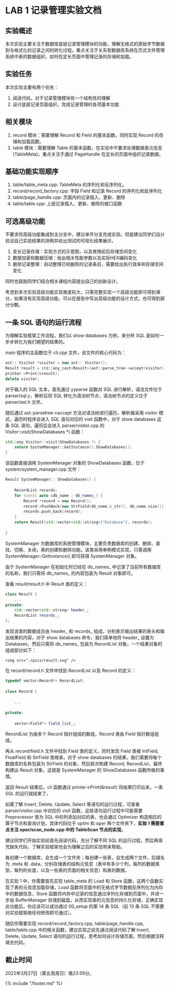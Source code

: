 # LAB 1 记录管理实验文档

## 实验概述

本次实验主要关注于数据库底层记录管理模块的功能，理解无格式的原始字节数据到与格式化的记录之间的转化过程。重点关注于关系型数据库系统在页式文件管理系统中表的数据组织，如何在定长页面中管理记录的存储和加载。

## 实验任务

本次实验主要有两个任务：
1. 阅读代码，对于记录管理模块有一个结构性的理解
2. 设计底层记录页面组织，完成记录管理的各项基本功能

## 相关模块

1. record 模块：需要理解 Record 和 Field 的基本函数，同时实现 Record 的存储和加载函数。
2. table 模块：需要理解 Table 的基本函数，在实验中不要求处理数据表元信息 (TableMeta)。重点关注于通过 PageHandle 在定长的页面中组织记录数据。

## 基础功能实现顺序

1. table/table_meta.cpp: TableMeta 的序列化和反序列化。
2. record/record_factory.cpp: 字段 Field 和记录 Record 的序列化和反序列化
3. table/page_handle.cpp: 页面内的记录插入、更新、删除
4. table/table.cpp: 上层记录插入、更新、删除的接口函数

## 可选高级功能

不要求将高级功能集成到主分支中，建议单开分支完成实验。但是建议同学们设计验证自己实验结果的测例并给出测试的可视化结果展示。

1. 变长记录存储：实现方式的示意图，以及使用前后存储空间变化
2. 数据加密和数据压缩：给出相关性能参数以及实际HEX编码变化
3. 删除记录整理：自动整理已经删除的记录条目，需要给出执行效率和存储空间变化

同时也鼓励同学们结合相关课程内容提出自己的创新设计。

考虑到本次实验高级功能实现难度较大，只需完整实现一个高级功能即可得到满分，如果没有实现高级功能，可以在报告中写出高级功能的设计方式，也可得到部分分数。

## 一条 SQL 语句的运行流程

为理解实验框架工作流程，我们以 show databases 为例，来分析 SQL 是如何一步步转化为我们期望的结果的。

main 程序的主函数位于 cli.cpp 文件，该文件的核心代码为：

```c++
ast:: Visitor *visitor = new ast:: Visitor(); 
Result result = std::any_cast<Result>(ast::parse_tree->accept(visitor)); 
printer->Print(&result); 
delete visitor; 

```

对于输入的 SQL 文本，首先通过 yyparse 函数对 SQL 进行解析，语法文件位于 parser/sql.y，解析后将 SQL 转化为语法树节点，语法树节点的定义位于 parser/ast.h 文件。

随后通过 ast::parsetree->accept 方法对语法树进行遍历，解析器采用 visitor 模式，遍历时程序会进入 SQL 语句对应的 visit 函数中，对于 show databases 这条 SQL 语句，遍历后会进入 parser/visitor.cpp 的 Visitor::visit(ShowDatabases *) 函数：

```c++
std::any Visitor::visit(ShowDatabases *) {
    return SystemManager::GetInstance().ShowDatabases(); 
}
```

该函数直接调用 SystemManager 对象的 ShowDatabases 函数，位于 system/system_manager.cpp 文件：

```c++
Result SystemManager:: ShowDatabases() {

    RecordList records;
    for (const auto &db_name : db_names_) {
        Record *record = new Record();
        record->PushBack(new StrField(db_name.c_str(), db_name.size()));
        records.push_back(record);
    }
    return Result(std::vector<std::string>{"Database"}, records);

}

```

SystemManager 为数据库的系统管理模块，主要负责数据库的创建、删除、查找、切换、关闭，表的创建和删除功能。该类采用单例模式实现，只需调用 SystemManager::GetInstance() 即可获得 SystemManager 对象。

由于 SystemManager 在初始化时已经在 db\_names\_ 中记录了当前所有数据库的名称，我们只需将 db\_names\_ 的内容包装为 Result 对象即可。

查看 result/result.h 中 Result 类的定义：

```c++
class Result {
    ...
private:
    std::vector<std::string> header_;
    RecordList records_;
};
```

发现该类的数据成员由 header\_ 和 records\_ 组成，分别表示输出结果的表头和输出结果的内容，对于 show databases 命令，我们简单地将 header\_ 设置为 Databases，然后只需将 db\_names\_ 包装为 RecordList 对象，一个结果对象的组成部分如下：

<p align="center">

    <img src="./pics/result.svg" />

</p>

在 record/record.h 文件中找到 RecordList 以及 Record 的定义：

```c++
typedef vector<Record*> RecordList; 

class Record {

    ...

private:

    vector<Field*> field_list_;

```

RecordList 为由多个 Record 指针组成的数组，Record 类由 Field 指针数组组成。

再从 record/field.h 文件中找到 Field 类的定义，同时发现 Field 类被 IntField, FloatField 和 StrField 类继承，对于 show databases 的结果，我们需要将每个数据库的名称包装为 StrField 的对象，然后依次构建 Record, RecordList，最终构建出 Result 对象，这就是 SystemManager 的 ShowDatabases 函数所做的事情。

返回 Result 结果后，cli 函数通过 printer->Print(&result) 将结果打印出来，一条 SQL 的运行就结束了。

如需了解 Insert, Delete, Update, Select 等语句的运行过程，可查看 parser/visitor.cpp 中对应的 visit 函数，这些语句运行过程中可能需要 Preprocessor 类为 SQL 中的列添加对应的表，也会通过 Optimizer 构造相应的算子节点和查询计划，具体代码位于 optim 和 oper 两个文件夹下，**实验 1 需要重点关注 oper/scan_node.cpp 中的 TableScan 节点的实现**。

建议同学们开始实验前首先阅读代码，充分了解不同 SQL 的运行过程，然后再填充缺失代码，了解实验框架也会为理解之后的实验带来帮助。

每创建一个数据库，会生成一个文件夹；每创建一张表，会生成两个文件，后缀名为 .meta 和 .data，分别存储表的结构元信息（表中有多少个列，每列的数据类型，每列的长度，以及一些表的页面的相关信息）和表的数据。

在实验 1 中，你需要首先实现 table_meta 的 Load 和 Store 函数，这两个函数实现了表的元信息加载存储，Load 函数将页面中的无格式字节数据反序列化为内存中的数据信息，Store 函数将内存中记录的信息通过序列化存储到页面中，并进一步由 BufferManager 存储到磁盘，从而实现表的元信息的持久化存储，正确实现此功能后，你应该可以成功通过 00_setup 的第 14 条 SQL（前 13 条 SQL 不需要对实验框架做任何修改即可通过）。

随后你需要实现 record/record_factory.cpp, table/page_handle.cpp, table/table.cpp 中的相关函数，建议实现之前先通过阅读代码了解 Insert, Delete, Update, Select 语句的运行过程，思考如何设计存储页面，然后根据注释填充代码。

## 截止时间

2022年3月27日（第五周周日）晚23:59分。

{% include "/footer.md" %}
